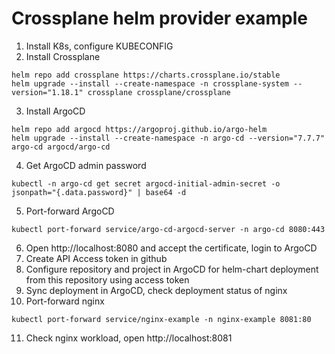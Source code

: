 # Crossplane helm provider example

1. Install K8s, configure KUBECONFIG
2. Install Crossplane
```
helm repo add crossplane https://charts.crossplane.io/stable
helm upgrade --install --create-namespace -n crossplane-system --version="1.18.1" crossplane crossplane/crossplane
```
3. Install ArgoCD
```
helm repo add argocd https://argoproj.github.io/argo-helm
helm upgrade --install --create-namespace -n argo-cd --version="7.7.7" argo-cd argocd/argo-cd
```
4. Get ArgoCD admin password
```
kubectl -n argo-cd get secret argocd-initial-admin-secret -o jsonpath="{.data.password}" | base64 -d
```
5. Port-forward ArgoCD
```
kubectl port-forward service/argo-cd-argocd-server -n argo-cd 8080:443
```
6. Open http://localhost:8080 and accept the certificate, login to ArgoCD
7. Create API Access token in github
8. Configure repository and project in ArgoCD for helm-chart deployment from this repository using access token
9. Sync deployment in ArgoCD, check deployment status of nginx
10. Port-forward nginx
```
kubectl port-forward service/nginx-example -n nginx-example 8081:80
```
11. Check nginx workload, open http://localhost:8081
